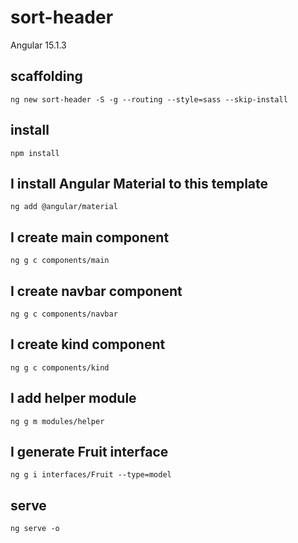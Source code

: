 # sort-header

Angular 15.1.3

## scaffolding

```shell
ng new sort-header -S -g --routing --style=sass --skip-install
```

## install

```shell
npm install
```

## I install Angular Material to this template

```shell
ng add @angular/material
```

## I create main component

```shell
ng g c components/main
```

## I create navbar component

```shell
ng g c components/navbar
```

## I create kind component

```shell
ng g c components/kind
```

## I add helper module

```shell
ng g m modules/helper
```

## I generate Fruit interface

```shell
ng g i interfaces/Fruit --type=model
```

## serve

```shell
ng serve -o
```
